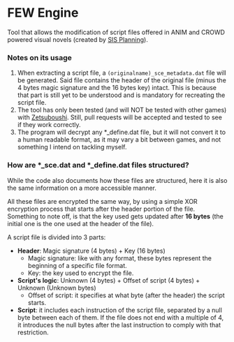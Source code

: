 # FEW Engine
Tool that allows the modification of script files offered in ANIM and CROWD powered visual novels (created by [SIS Planning](http://www.hs-crowd.co.jp/)).

### Notes on its usage
1. When extracting a script file, a `(originalname)_sce_metadata.dat` file will be generated. Said file contains the header of the original file (minus the 4 bytes magic signature and the 16 bytes key) intact. This is because that part is still yet to be understood and is mandatory for recreating the script file.
2. The tool has only been tested (and will NOT be tested with other games) with [Zetsuboushi](https://vndb.org/v3315). Still, pull requests will be accepted and tested to see if they work correctly.
3. The program will decrypt any *_define.dat file, but it will not convert it to a human readable format, as it may vary a bit between games, and not something I intend on tackling myself.

### How are *_sce.dat and *_define.dat files structured?
While the code also documents how these files are structured, here it is also the same information on a more accessible manner.

All these files are encrypted the same way, by using a simple XOR encryption process that starts after the header portion of the file. Something to note off, is that the key used gets updated after **16 bytes** (the initial one is the one used at the header of the file).

A script file is divided into 3 parts:
  * **Header**: Magic signature (4 bytes) + Key (16 bytes)
    * Magic signature: like with any format, these bytes represent the beginning of a specific file format.
    * Key: the key used to encrypt the file.
  * **Script's logic**: Unknown (4 bytes) + Offset of script (4 bytes) + Unknown (Unknown bytes)
    * Offset of script: it specifies at what byte (after the header) the script starts.
  * **Script**: it includes each instruction of the script file, separated by a null byte between each of them. If the file does not end with a multiple of 4, it introduces the null bytes after the last instruction to comply with that restriction.
